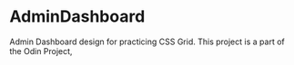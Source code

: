 # AdminDashboard
Admin Dashboard design for practicing CSS Grid. This project is a part of the Odin Project, 
